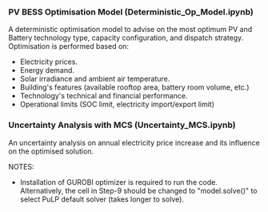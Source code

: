 ### PV BESS Optimisation Model (Deterministic_Op_Model.ipynb)
A deterministic optimisation model to advise on the most optimum PV and Battery technology type, capacity configuration,
and dispatch strategy.
Optimisation is performed based on:
- Electricity prices.
- Energy demand.
- Solar irradiance and ambient air temperature.
- Building's features (available rooftop area, battery room volume, etc.)
- Technology's technical and financial performance.
- Operational limits (SOC limit, electricity import/export limit)

### Uncertainty Analysis with MCS (Uncertainty_MCS.ipynb)
An uncertainty analysis on annual electricity price increase and its influence on the optimised solution.

NOTES:
- Installation of GUROBI optimizer is required to run the code. Alternatively, the cell in Step-9 should be changed to "model.solve()"
to select PuLP default solver (takes longer to solve).

